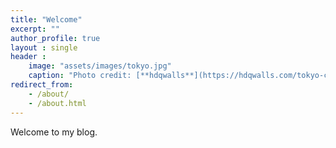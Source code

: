 ```yaml
---
title: "Welcome"
excerpt: ""
author_profile: true
layout : single
header :
    image: "assets/images/tokyo.jpg"
    caption: "Photo credit: [**hdqwalls**](https://hdqwalls.com/tokyo-cityscape-anime-4k-wallpaper)"
redirect_from: 
    - /about/
    - /about.html
---
```


Welcome to my blog. 

